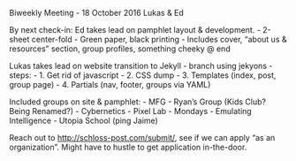 Biweekly Meeting - 18 October 2016
Lukas & Ed

By next check-in:
Ed takes lead on pamphlet layout & development. 
	- 2-sheet center-fold
	- Green paper, black printing
	- Includes cover, “about us & resources” section, group profiles, something cheeky @ end

Lukas takes lead on website transition to Jekyll
	- branch using jekyons
	- steps:
		- 1. Get rid of javascript
		- 2. CSS dump
		- 3. Templates (index, post, group page)
		- 4. Partials (nav, footer, groups via YAML)

Included groups on site & pamphlet:
	- MFG
	- Ryan’s Group (Kids Club? Being Renamed?)
	- Cybernetics
	- Pixel Lab
	- Mondays
	- Emulating Intelligence
	- Utopia School (ping Jaime)

Reach out to http://schloss-post.com/submit/, see if we can apply “as an organization”. Might have to hustle to  get application in-the-door. 
